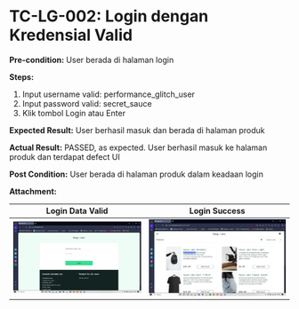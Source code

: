 # TC-LG-002: Login dengan Kredensial Valid

**Pre-condition:**
User berada di halaman login

**Steps:**
1. Input username valid: performance_glitch_user
2. Input password valid: secret_sauce
3. Klik tombol Login atau Enter

**Expected Result:**
User berhasil masuk dan berada di halaman produk

**Actual Result:**
PASSED, as expected. User berhasil masuk ke halaman produk dan terdapat defect UI

**Post Condition:**
User berada di halaman  produk dalam keadaan login

**Attachment:**

| Login Data Valid | Login Success |
|------------------|---------------|
| ![Login data valid](../documentations/TC-LG-002-Data.png) | ![Login Success](../documentations/TC-LG-002-Success.png) |
